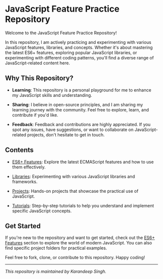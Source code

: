 # JavaScript Feature Practice Repository

Welcome to the JavaScript Feature Practice Repository! 

In this repository, I am actively practicing and experimenting with various JavaScript features, libraries, and concepts. Whether it's about mastering the latest ES6+ features, exploring popular JavaScript libraries, or experimenting with different coding patterns, you'll find a diverse range of JavaScript-related content here.

## Why This Repository?

- **Learning**: This repository is a personal playground for me to enhance my JavaScript skills and understanding.

- **Sharing**: I believe in open-source principles, and I am sharing my learning journey with the community. Feel free to explore, learn, and contribute if you'd like.

- **Feedback**: Feedback and contributions are highly appreciated. If you spot any issues, have suggestions, or want to collaborate on JavaScript-related projects, don't hesitate to get in touch.

## Contents

- [ES6+ Features](/es6-features): Explore the latest ECMAScript features and how to use them effectively.

- [Libraries](/libraries): Experimenting with various JavaScript libraries and frameworks.

- [Projects](/projects): Hands-on projects that showcase the practical use of JavaScript.

- [Tutorials](/tutorials): Step-by-step tutorials to help you understand and implement specific JavaScript concepts.

## Get Started

If you're new to the repository and want to get started, check out the [ES6+ Features](/es6-features) section to explore the world of modern JavaScript. You can also find specific project folders for practical examples.

Feel free to fork, clone, or contribute to this repository. Happy coding!

---

_This repository is maintained by Karandeep Singh._
